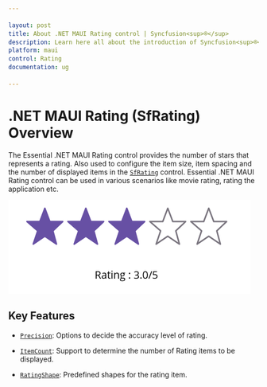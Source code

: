 ```yaml
---

layout: post
title: About .NET MAUI Rating control | Syncfusion<sup>®</sup>
description: Learn here all about the introduction of Syncfusion<sup>®</sup> .NET MAUI Rating (SfRating) control, its elements and more.
platform: maui
control: Rating
documentation: ug

---
```

# .NET MAUI Rating (SfRating) Overview

The Essential .NET MAUI Rating control provides the number of stars that represents a rating. Also used to configure the item size, item spacing and the number of displayed items in the [`SfRating`](https://help.syncfusion.com/cr/maui/Syncfusion.Maui.Inputs.SfRating.html) control. Essential .NET MAUI Rating control can be used in various scenarios like movie rating, rating the application etc.

![Rating OverView](images/overview.png)

## Key Features

* [`Precision`](https://help.syncfusion.com/cr/maui/Syncfusion.Maui.Inputs.SfRating.html#Syncfusion_Maui_Inputs_SfRating_Precision): Options to decide the accuracy level of rating.

* [`ItemCount`](https://help.syncfusion.com/cr/maui/Syncfusion.Maui.Inputs.SfRating.html#Syncfusion_Maui_Inputs_SfRating_ItemCount): Support to determine the number of Rating items to be displayed.

* [`RatingShape`](https://help.syncfusion.com/cr/maui/Syncfusion.Maui.Inputs.RatingShape.html): Predefined shapes for the rating item.

